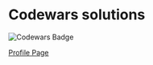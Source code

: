 # Codewars solutions

![Codewars Badge](https://www.codewars.com/users/codgician/badges/large)

[Profile Page](https://www.codewars.com/users/codgician/)